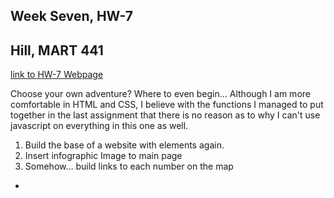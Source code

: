 ## Week Seven, HW-7
## Hill, MART 441

[link to HW-7 Webpage](https://annalhill.github.io/hill_441/HW-7/main.html)

Choose your own adventure? Where to even begin...
Although I am more comfortable in HTML and CSS, I believe with the functions I managed to put together in the last assignment that there is no reason as to why I can't use javascript on everything in this one as well.

1. Build the base of a website with elements again.
2. Insert infographic Image to main page
3. Somehow... build links to each number on the map
  - 
